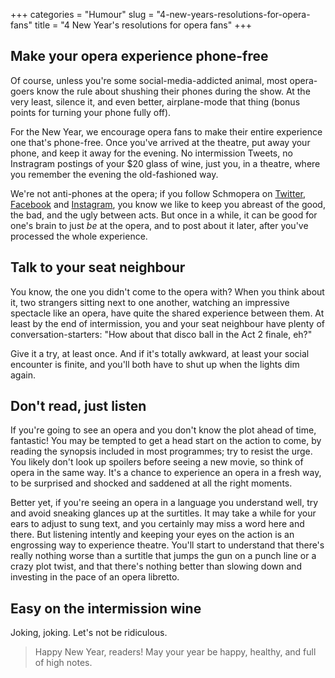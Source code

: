 +++
categories = "Humour"
slug = "4-new-years-resolutions-for-opera-fans"
title = "4 New Year&#039;s resolutions for opera fans"
+++

## Make your opera experience phone-free

Of course, unless you're some social-media-addicted animal, most opera-goers know the rule about shushing their phones during the show. At the very least, silence it, and even better, airplane-mode that thing (bonus points for turning your phone fully off). 

For the New Year, we encourage opera fans to make their entire experience one that's phone-free. Once you've arrived at the theatre, put away your phone, and keep it away for the evening. No intermission Tweets, no Instragram postings of your $20 glass of wine, just you, in a theatre, where you remember the evening the old-fashioned way. 

We're not anti-phones at the opera; if you follow Schmopera on [Twitter](https://twitter.com/Schmopera), [Facebook](https://www.facebook.com/schmopera/) and [Instagram](https://www.instagram.com/schmopera/), you know we like to keep you abreast of the good, the bad, and the ugly between acts. But once in a while, it can be good for one's brain to just *be* at the opera, and to post about it later, after you've processed the whole experience.

## Talk to your seat neighbour

You know, the one you didn't come to the opera with? When you think about it, two strangers sitting next to one another, watching an impressive spectacle like an opera, have quite the shared experience between them. At least by the end of intermission, you and your seat neighbour have plenty of conversation-starters: "How about that disco ball in the Act 2 finale, eh?" 

Give it a try, at least once. And if it's totally awkward, at least your social encounter is finite, and you'll both have to shut up when the lights dim again.

## Don't read, just listen

If you're going to see an opera and you don't know the plot ahead of time, fantastic! You may be tempted to get a head start on the action to come, by reading the synopsis included in most programmes; try to resist the urge. You likely don't look up spoilers before seeing a new movie, so think of opera in the same way. It's a chance to experience an opera in a fresh way, to be surprised and shocked and saddened at all the right moments.

Better yet, if you're seeing an opera in a language you understand well, try and avoid sneaking glances up at the surtitles. It may take a while for your ears to adjust to sung text, and you certainly may miss a word here and there. But listening intently and keeping your eyes on the action is an engrossing way to experience theatre. You'll start to understand that there's really nothing worse than a surtitle that jumps the gun on a punch line or a crazy plot twist, and that there's nothing better than slowing down and investing in the pace of an opera libretto.

## Easy on the intermission wine

Joking, joking. Let's not be ridiculous.

>Happy New Year, readers! May your year be happy, healthy, and full of high notes.
